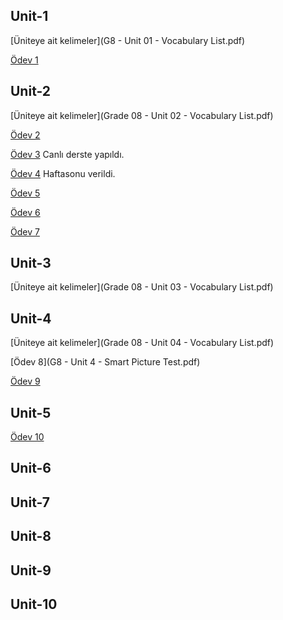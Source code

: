 ## Unit-1

[Üniteye ait kelimeler](G8 - Unit 01 - Vocabulary List.pdf)

[Ödev 1](Unit1-Practice1.pdf)

## Unit-2

[Üniteye ait kelimeler](Grade 08 - Unit 02 - Vocabulary List.pdf)

[Ödev 2](Unit2-Practice1.pdf) 

[Ödev 3](8.2.2.pdf) Canlı derste yapıldı.

[Ödev 4](8.2.3.pdf) Haftasonu verildi.

[Ödev 5](8.2.4.pdf)

[Ödev 6](8.2.5.pdf)

[Ödev 7](8.2.6.pdf)

## Unit-3

[Üniteye ait kelimeler](Grade 08 - Unit 03 - Vocabulary List.pdf)

## Unit-4

[Üniteye ait kelimeler](Grade 08 - Unit 04 - Vocabulary List.pdf)

[Ödev 8](G8 - Unit 4 - Smart Picture Test.pdf)

[Ödev 9](8.4.1.pdf)

## Unit-5

[Ödev 10](8.5.1.pdf)


## Unit-6

## Unit-7

## Unit-8

## Unit-9

## Unit-10


